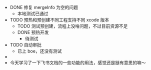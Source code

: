 - DONE 修复 mergeInfo 为空的问题
	- 本地测试已通过
- TODO 预热和预创建不同工程支持不同 xcode 版本
	- TODO  测试预创建，流程上没啥问题，不过目前资源不足
	- DONE 预热开发
		- 待测试
- TODO  自动审批
	- 已上 boe，还没有测试
-
- 今天学习了一下飞书文档的一些功能的用法，感觉还是挺有意思的嘛～